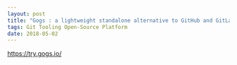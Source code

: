 ```yaml
---
layout: post
title: "Gogs : a lightweight standalone alternative to GitHub and GitLab"
tags: Git Tooling Open-Source Platform
date: 2018-05-02
---
```

https://try.gogs.io/
